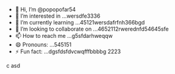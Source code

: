 - 👋 Hi, I’m @popopofar54
- 👀 I’m interested in ...wersdfe3336
- 🌱 I’m currently learning ...45121wersdafrfnh366bgd
- 💞️ I’m looking to collaborate on ...4652112rwerednfd54645sfe
- 📫 How to reach me ...g5sfdarhweqqw
- 😄 Pronouns: ...545151
- ⚡ Fun fact: ...dgsfdsfdvcwqfffbbbbg
2223
<!---
popopofar/popopofar is a ✨ special ✨ repository because its `README.md` (this file) appears on your GitHub profile.ggf
You can click the Preview link to take a look at your changes.
--->
c
asd
